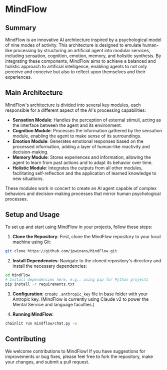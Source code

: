 # MindFlow

## Summary

MindFlow is an innovative AI architecture inspired by a psychological model of nine modes of activity. This architecture is designed to emulate human-like processing by structuring an artificial agent into modular services, including sensation, cognition, emotion, memory, and holisitic synthesis. By integrating these components, MindFlow aims to achieve a balanced and holistic approach to artificial intelligence, enabling agents to not only perceive and conceive but also to reflect upon themselves and their experiences.

## Main Architecture

MindFlow's architecture is divided into several key modules, each responsible for a different aspect of the AI's processing capabilities:

- **Sensation Module**: Handles the perception of external stimuli, acting as the interface between the agent and its environment.
- **Cognition Module**: Processes the information gathered by the sensation module, enabling the agent to make sense of its surroundings.
- **Emotion Module**: Generates emotional responses based on the processed information, adding a layer of human-like reactivity and decision-making.
- **Memory Module**: Stores experiences and information, allowing the agent to learn from past actions and to adapt its behavior over time.
- **Holistic Module**: Integrates the outputs from all other modules, facilitating self-reflection and the application of learned knowledge to new situations.

These modules work in concert to create an AI agent capable of complex behaviors and decision-making processes that mirror human psychological processes.

## Setup and Usage

To set up and start using MindFlow in your projects, follow these steps:

1. **Clone the Repository**: First, clone the MindFlow repository to your local machine using Git:

```bash
git clone https://github.com/jpwinans/MindFlow.git
```

2. **Install Dependencies**: Navigate to the cloned repository's directory and install the necessary dependencies:

```bash
cd MindFlow
# Install dependencies here, e.g., using pip for Python projects
pip install -r requirements.txt
```

3. **Configuration**: create `.anthropic_key` file in base folder with your Antropic key. (MindFlow is currently using Claude v2 to power the Mental Service and language faculties.)

4. **Running MindFlow**: 

```bash
chainlit run mindflow/chat.py -w
```

## Contributing

We welcome contributions to MindFlow! If you have suggestions for improvements or bug fixes, please feel free to fork the repository, make your changes, and submit a pull request.

